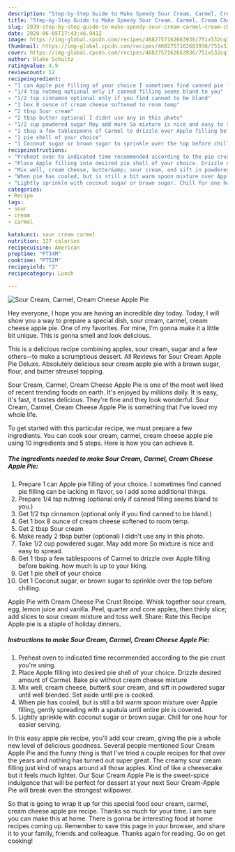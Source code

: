 ```yaml
---
description: "Step-by-Step Guide to Make Speedy Sour Cream, Carmel, Cream Cheese Apple Pie"
title: "Step-by-Step Guide to Make Speedy Sour Cream, Carmel, Cream Cheese Apple Pie"
slug: 2839-step-by-step-guide-to-make-speedy-sour-cream-carmel-cream-cheese-apple-pie
date: 2020-06-05T17:43:46.941Z
image: https://img-global.cpcdn.com/recipes/4682757162663936/751x532cq70/sour-cream-carmel-cream-cheese-apple-pie-recipe-main-photo.jpg
thumbnail: https://img-global.cpcdn.com/recipes/4682757162663936/751x532cq70/sour-cream-carmel-cream-cheese-apple-pie-recipe-main-photo.jpg
cover: https://img-global.cpcdn.com/recipes/4682757162663936/751x532cq70/sour-cream-carmel-cream-cheese-apple-pie-recipe-main-photo.jpg
author: Blake Schultz
ratingvalue: 4.9
reviewcount: 12
recipeingredient:
- "1 can Apple pie filling of your choice I sometimes find canned pie filling can be lacking in flavor so I add some additional things"
- "1/4 tsp nutmeg optional only if canned filling seems bland to you"
- "1/2 tsp cinnamon optional only if you find canned to be bland"
- "1 box 8 ounce of cream cheese softened to room temp"
- "2 tbsp Sour cream"
- "2 tbsp butter optional I didnt use any in this photo"
- "1/2 cup powdered sugar May add more So mixture is nice and easy to spread"
- "1 tbsp a few tablespoons of Carmel to drizzle over Apple filling before baking how much is up to your liking"
- "1 pie shell of your choice"
- "1 Coconut sugar or brown sugar to sprinkle over the top before chilling"
recipeinstructions:
- "Preheat oven to indicated time recommended according to the pie crust you&#39;re using."
- "Place Apple filling into desired pie shell of your choice. Drizzle desired amount of Carmel. Bake pie without cream cheese mixture"
- "Mix well, cream cheese, butter&amp; sour cream, and sift in powdered sugar until well blended. Set aside until pie is cooked."
- "When pie has cooled, but is still a bit warm spoon mixture over Apple filling, gently spreading with a spatula until entire pie is covered."
- "Lightly sprinkle with coconut sugar or brown sugar. Chill for one hour for easier serving."
categories:
- Recipe
tags:
- sour
- cream
- carmel

katakunci: sour cream carmel 
nutrition: 127 calories
recipecuisine: American
preptime: "PT34M"
cooktime: "PT52M"
recipeyield: "3"
recipecategory: Lunch

---
```



![Sour Cream, Carmel, Cream Cheese Apple Pie](https://img-global.cpcdn.com/recipes/4682757162663936/751x532cq70/sour-cream-carmel-cream-cheese-apple-pie-recipe-main-photo.jpg)

Hey everyone, I hope you are having an incredible day today. Today, I will show you a way to prepare a special dish, sour cream, carmel, cream cheese apple pie. One of my favorites. For mine, I'm gonna make it a little bit unique. This is gonna smell and look delicious.

This is a delicious recipe combining apples, sour cream, sugar and a few others--to make a scrumptious dessert. All Reviews for Sour Cream Apple Pie Deluxe. Absolutely delicious sour cream apple pie with a brown sugar, flour, and butter streusel topping.

Sour Cream, Carmel, Cream Cheese Apple Pie is one of the most well liked of recent trending foods on earth. It's enjoyed by millions daily. It is easy, it's fast, it tastes delicious. They're fine and they look wonderful. Sour Cream, Carmel, Cream Cheese Apple Pie is something that I've loved my whole life.


To get started with this particular recipe, we must prepare a few ingredients. You can cook sour cream, carmel, cream cheese apple pie using 10 ingredients and 5 steps. Here is how you can achieve it.

<!--inarticleads1-->

##### The ingredients needed to make Sour Cream, Carmel, Cream Cheese Apple Pie:

1. Prepare 1 can Apple pie filling of your choice. I sometimes find canned pie filling can be lacking in flavor, so I add some additional things.
1. Prepare 1/4 tsp nutmeg (optional only if canned filling seems bland to you.)
1. Get 1/2 tsp cinnamon (optional only if you find canned to be bland.)
1. Get 1 box 8 ounce of cream cheese softened to room temp.
1. Get 2 tbsp Sour cream
1. Make ready 2 tbsp butter (optional) I didn&#39;t use any in this photo.
1. Take 1/2 cup powdered sugar. May add more So mixture is nice and easy to spread.
1. Get 1 tbsp a few tablespoons of Carmel to drizzle over Apple filling before baking. how much is up to your liking.
1. Get 1 pie shell of your choice
1. Get 1 Coconut sugar, or brown sugar to sprinkle over the top before chilling.


Apple Pie with Cream Cheese Pie Crust Recipe. Whisk together sour cream, egg, lemon juice and vanilla. Peel, quarter and core apples, then thinly slice; add slices to sour cream mixture and toss well. Share: Rate this Recipe Apple pie is a staple of holiday dinners. 

<!--inarticleads2-->

##### Instructions to make Sour Cream, Carmel, Cream Cheese Apple Pie:

1. Preheat oven to indicated time recommended according to the pie crust you&#39;re using.
1. Place Apple filling into desired pie shell of your choice. Drizzle desired amount of Carmel. Bake pie without cream cheese mixture
1. Mix well, cream cheese, butter&amp; sour cream, and sift in powdered sugar until well blended. Set aside until pie is cooked.
1. When pie has cooled, but is still a bit warm spoon mixture over Apple filling, gently spreading with a spatula until entire pie is covered.
1. Lightly sprinkle with coconut sugar or brown sugar. Chill for one hour for easier serving.


In this easy apple pie recipe, you&#39;ll add sour cream, giving the pie a whole new level of delicious goodness. Several people mentioned Sour Cream Apple Pie and the funny thing is that I&#39;ve tried a couple recipes for that over the years and nothing has turned out super great. The creamy sour cream filling just kind of wraps around all those apples. Kind of like a cheesecake but it feels much lighter. Our Sour Cream Apple Pie is the sweet-spice indulgence that will be perfect for dessert at your next Sour Cream-Apple Pie will break even the strongest willpower. 

So that is going to wrap it up for this special food sour cream, carmel, cream cheese apple pie recipe. Thanks so much for your time. I am sure you can make this at home. There is gonna be interesting food at home recipes coming up. Remember to save this page in your browser, and share it to your family, friends and colleague. Thanks again for reading. Go on get cooking!
